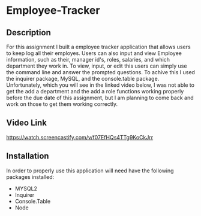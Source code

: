 # Employee-Tracker
## Description 
For this assignment I built a employee tracker application that allows users to keep log all their employes. Users can also input and view Employee information, such as their, manager id's, roles, salaries, and which department they work in. To view, input, or edit this users can simply use the command line and answer the prompted questions. To achive this I used the inquirer package, MySQL, and the console.table package. Unfortunately, which you will see in the linked video below, I was not able to get the add a department and the add a role functions working properly before the due date of this assignment, but I am planning to come back and work on those to get them working correctly. 

 ## Video Link 

 https://watch.screencastify.com/v/f07EfHQs4TTg9KoCkJrr 

 ## Installation 

 In order to properly use this application will need have the following packages installed: 

 - MYSQL2 
 - Inquirer 
 - Console.Table 
 - Node 
 